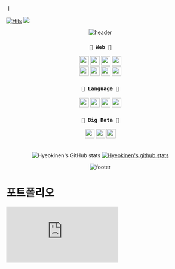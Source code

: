 













ㅣ



[![Hits](https://hits.seeyoufarm.com/api/count/incr/badge.svg?url=https%3A%2F%2Fgithub.com%2Fgmarobiana%2Fhit-counter&count_bg=%23FF9CB1&title_bg=%2341606C&icon=&icon_color=%23E7E7E7&title=hits&edge_flat=false)](https://github.com/hyeokinen)
![](https://img.shields.io/github/followers/hyeokinen?style=social)


<div align="center">



![header](https://capsule-render.vercel.app/api?type=waving&color=0:FA6588,100:5AACD7&height=200&section=header&text=Back-end%20Development%20Instructor&fontSize=40) 
  
### `💚 Web 💚`  

<img src="https://img.shields.io/badge/Java-89A426?style=for-the-badge&logo=java&logoColor=white" height="25" /> 
<img src="https://img.shields.io/badge/JavaScript-468010?style=for-the-badge&logo=javascript&logoColor=F7DF1E" height="25" /> 
<img src="https://img.shields.io/badge/HTML5-0A6A05?style=for-the-badge&logo=html5&logoColor=white" height="25" />
<img src="https://img.shields.io/badge/CSS-BB9F00?&style=for-the-badge&logo=css3&logoColor=white" height="25" />

  
<br>
<img src="https://img.shields.io/badge/Spring_Boot-F9FCF3?style=for-the-badge&logo=spring-boot" height="25" />
<img src="https://img.shields.io/badge/MySQL-7DA205?style=for-the-badge&logo=mysql&logoColor=white" height="25" />
<img src="https://img.shields.io/badge/Git-D6A801?style=for-the-badge&logo=git&logoColor=white" height="25" />
<img src="https://img.shields.io/badge/Amazon_AWS-F4A191?style=for-the-badge&logo=amazon-aws&logoColor=white" height="25" />
<br>
   
  
### `💙 Language 💙`  
<img src="https://img.shields.io/badge/Java-89A426?style=for-the-badge&logo=java&logoColor=white" height="25" /> 
<img src="https://img.shields.io/badge/Python-3776AB?style=for-the-badge&logo=python&logoColor=white" height="25" />
<img src="https://img.shields.io/badge/C-00599C?style=for-the-badge&logo=c&logoColor=white" height="25" />
<img src="https://img.shields.io/badge/C%2B%2B-00599C?style=for-the-badge&logo=c%2B%2B&logoColor=white" height="25" />
<br>
   
### `💜 Big Data 💜`   
    
<img src="https://img.shields.io/badge/Pandas-2C2D72?style=for-the-badge&logo=pandas&logoColor=white" height="25" />
<img src="https://img.shields.io/badge/scikit_learn-A97EBD?style=for-the-badge&logo=scikit-learn&logoColor=white" height="25" />
<img src="https://img.shields.io/badge/Numpy-777BB4?style=for-the-badge&logo=numpy&logoColor=white" height="25" />
<br>
 　

![Hyeokinen's GitHub stats](https://github-readme-stats.vercel.app/api?username=hyeokinen&show_icons=true&theme=dracula)
[![Hyeokinen's github stats](https://github-readme-stats.vercel.app/api/top-langs/?username=hyeokinen&show_icons=true&hide_border=true&title_color=004386&icon_color=004386&layout=compact&theme=dracula)](https://github.com/hyeokinen)   

<!--  [![Top Langs](https://github-readme-stats.vercel.app/api/top-langs/?username=hyeokinen&langs_count=10&layout=compact&theme=dark)](https://github.com/hyeokinen/hyeokinen)

 -->
  
  
  
![footer](https://capsule-render.vercel.app/api?type=waving&color=0:5AACD7,100:FA6588&height=150&section=footer)
</div>


# 포트폴리오


![포트폴리오.pdf](https://github.com/hyeokinen/hyeokinen/files/10208057/default.pdf)

